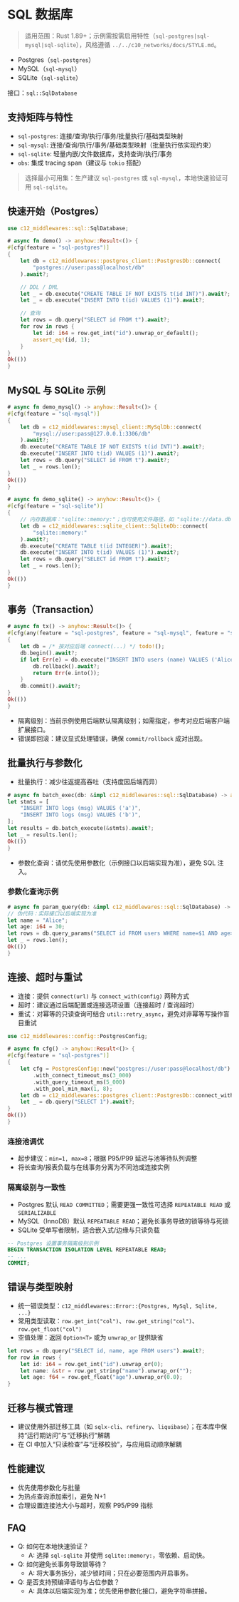 # SQL 数据库

> 适用范围：Rust 1.89+；示例需按需启用特性（`sql-postgres|sql-mysql|sql-sqlite`），风格遵循 `../../c10_networks/docs/STYLE.md`。

- Postgres（`sql-postgres`）
- MySQL（`sql-mysql`）
- SQLite（`sql-sqlite`）

接口：`sql::SqlDatabase`

## 支持矩阵与特性

- `sql-postgres`: 连接/查询/执行/事务/批量执行/基础类型映射
- `sql-mysql`: 连接/查询/执行/事务/基础类型映射（批量执行依实现约束）
- `sql-sqlite`: 轻量内嵌/文件数据库，支持查询/执行/事务
- `obs`: 集成 tracing span（建议与 `tokio` 搭配）

> 选择最小可用集：生产建议 `sql-postgres` 或 `sql-mysql`，本地快速验证可用 `sql-sqlite`。

## 快速开始（Postgres）

```rust
use c12_middlewares::sql::SqlDatabase;

# async fn demo() -> anyhow::Result<()> {
#[cfg(feature = "sql-postgres")]
{
    let db = c12_middlewares::postgres_client::PostgresDb::connect(
        "postgres://user:pass@localhost/db"
    ).await?;

    // DDL / DML
    let _ = db.execute("CREATE TABLE IF NOT EXISTS t(id INT)").await?;
    let _ = db.execute("INSERT INTO t(id) VALUES (1)").await?;

    // 查询
    let rows = db.query("SELECT id FROM t").await?;
    for row in rows {
        let id: i64 = row.get_int("id").unwrap_or_default();
        assert_eq!(id, 1);
    }
}
Ok(())
}
```

## MySQL 与 SQLite 示例

```rust
# async fn demo_mysql() -> anyhow::Result<()> {
#[cfg(feature = "sql-mysql")]
{
    let db = c12_middlewares::mysql_client::MySqlDb::connect(
        "mysql://user:pass@127.0.0.1:3306/db"
    ).await?;
    db.execute("CREATE TABLE IF NOT EXISTS t(id INT)").await?;
    db.execute("INSERT INTO t(id) VALUES (1)").await?;
    let rows = db.query("SELECT id FROM t").await?;
    let _ = rows.len();
}
Ok(())
}
```

```rust
# async fn demo_sqlite() -> anyhow::Result<()> {
#[cfg(feature = "sql-sqlite")]
{
    // 内存数据库："sqlite::memory:"；也可使用文件路径，如 "sqlite://data.db"
    let db = c12_middlewares::sqlite_client::SqliteDb::connect(
        "sqlite::memory:"
    ).await?;
    db.execute("CREATE TABLE t(id INTEGER)").await?;
    db.execute("INSERT INTO t(id) VALUES (1)").await?;
    let rows = db.query("SELECT id FROM t").await?;
    let _ = rows.len();
}
Ok(())
}
```

## 事务（Transaction）

```rust
# async fn tx() -> anyhow::Result<()> {
#[cfg(any(feature = "sql-postgres", feature = "sql-mysql", feature = "sql-sqlite"))]
{
    let db = /* 按对应后端 connect(...) */ todo!();
    db.begin().await?;
    if let Err(e) = db.execute("INSERT INTO users (name) VALUES ('Alice')").await {
        db.rollback().await?;
        return Err(e.into());
    }
    db.commit().await?;
}
Ok(())
}
```

- 隔离级别：当前示例使用后端默认隔离级别；如需指定，参考对应后端客户端扩展接口。
- 错误即回滚：建议显式处理错误，确保 `commit/rollback` 成对出现。

## 批量执行与参数化

- 批量执行：减少往返提高吞吐（支持度因后端而异）

```rust
# async fn batch_exec(db: &impl c12_middlewares::sql::SqlDatabase) -> anyhow::Result<()> {
let stmts = [
    "INSERT INTO logs (msg) VALUES ('a')",
    "INSERT INTO logs (msg) VALUES ('b')",
];
let results = db.batch_execute(&stmts).await?;
let _ = results.len();
Ok(())
}
```

- 参数化查询：请优先使用参数化（示例接口以后端实现为准），避免 SQL 注入。

### 参数化查询示例

```rust
# async fn param_query(db: &impl c12_middlewares::sql::SqlDatabase) -> anyhow::Result<()> {
// 伪代码：实际接口以后端实现为准
let name = "Alice";
let age: i64 = 30;
let rows = db.query_params("SELECT id FROM users WHERE name=$1 AND age>$2", &[&name, &age]).await?;
let _ = rows.len();
Ok(())
}
```

## 连接、超时与重试

- 连接：提供 `connect(url)` 与 `connect_with(config)` 两种方式
- 超时：建议通过后端配置或连接选项设置（连接超时 / 查询超时）
- 重试：对幂等的只读查询可结合 `util::retry_async`，避免对非幂等写操作盲目重试

```rust
use c12_middlewares::config::PostgresConfig;

# async fn cfg() -> anyhow::Result<()> {
#[cfg(feature = "sql-postgres")]
{
    let cfg = PostgresConfig::new("postgres://user:pass@localhost/db")
        .with_connect_timeout_ms(3_000)
        .with_query_timeout_ms(5_000)
        .with_pool_min_max(1, 8);
    let db = c12_middlewares::postgres_client::PostgresDb::connect_with(cfg).await?;
    let _ = db.query("SELECT 1").await?;
}
Ok(())
}
```

### 连接池调优

- 起步建议：`min=1, max=8`；根据 P95/P99 延迟与池等待队列调整
- 将长查询/报表负载与在线事务分离为不同池或连接实例

### 隔离级别与一致性

- Postgres 默认 `READ COMMITTED`；需要更强一致性可选择 `REPEATABLE READ` 或 `SERIALIZABLE`
- MySQL（InnoDB）默认 `REPEATABLE READ`；避免长事务导致的锁等待与死锁
- SQLite 受单写者限制，适合嵌入式/边缘与只读负载

```sql
-- Postgres 设置事务隔离级别示例
BEGIN TRANSACTION ISOLATION LEVEL REPEATABLE READ;
-- ...
COMMIT;
```

## 错误与类型映射

- 统一错误类型：`c12_middlewares::Error::{Postgres, MySql, Sqlite, ...}`
- 常用类型读取：`row.get_int("col")`、`row.get_string("col")`、`row.get_float("col")`
- 空值处理：返回 `Option<T>` 或为 `unwrap_or` 提供缺省

```rust
let rows = db.query("SELECT id, name, age FROM users").await?;
for row in rows {
    let id: i64 = row.get_int("id").unwrap_or(0);
    let name: &str = row.get_string("name").unwrap_or("");
    let age: f64 = row.get_float("age").unwrap_or(0.0);
}
```

## 迁移与模式管理

- 建议使用外部迁移工具（如 `sqlx-cli`、`refinery`、`liquibase`）；在本库中保持“运行期访问”与“迁移执行”解耦
- 在 CI 中加入“只读检查”与“迁移校验”，与应用启动顺序解耦

## 性能建议

- 优先使用参数化与批量
- 为热点查询添加索引，避免 N+1
- 合理设置连接池大小与超时，观察 P95/P99 指标

## FAQ

- Q: 如何在本地快速验证？
  - A: 选择 `sql-sqlite` 并使用 `sqlite::memory:`，零依赖、启动快。
- Q: 如何避免长事务导致锁等待？
  - A: 将大事务拆分，减少锁时间；只在必要范围内开启事务。
- Q: 是否支持预编译语句与占位参数？
  - A: 具体以后端实现为准；优先使用参数化接口，避免字符串拼接。

